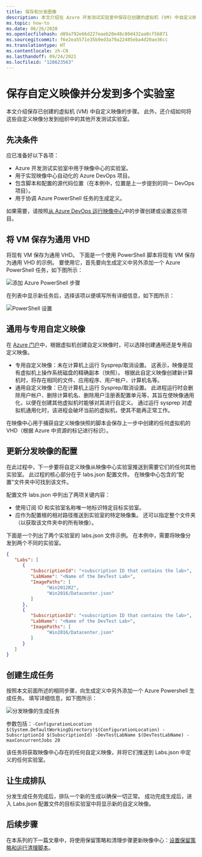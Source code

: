 ```yaml
---
title: 保存和分发图像
description: 本文介绍在 Azure 开发测试实验室中保存已创建的虚拟机 (VM) 中自定义映像的步骤。
ms.topic: how-to
ms.date: 06/26/2020
ms.openlocfilehash: d89a792e66d227eaeb20e48c80d432aa0cf56871
ms.sourcegitcommit: f6e2ea5571e35b9ed3a79a22485eba4d20ae36cc
ms.translationtype: HT
ms.contentlocale: zh-CN
ms.lasthandoff: 09/24/2021
ms.locfileid: "128623563"
---
```

# <a name="save-custom-images-and-distribute-to-multiple-labs"></a>保存自定义映像并分发到多个实验室
本文介绍保存已创建的虚拟机 (VM) 中自定义映像的步骤。 此外，还介绍如何将这些自定义映像分发到组织中的其他开发测试实验室。

## <a name="prerequisites"></a>先决条件
应已准备好以下各项：

- Azure 开发测试实验室中用于映像中心的实验室。
- 用于实现映像中心自动化的 Azure DevOps 项目。
- 包含脚本和配置的源代码位置（在本例中，位置是上一步提到的同一 DevOps 项目）。
- 用于协调 Azure PowerShell 任务的生成定义。

如果需要，请按照[从 Azure DevOps 运行映像中心](image-factory-set-up-devops-lab.md)中的步骤创建或设置这些项目。 

## <a name="save-vms-as-generalized-vhds"></a>将 VM 保存为通用 VHD
将现有 VM 保存为通用 VHD。  下面是一个使用 PowerShell 脚本将现有 VM 保存为通用 VHD 的示例。 要使用它，首先要向生成定义中另外添加一个 Azure PowerShell 任务，如下图所示：

![添加 Azure PowerShell 步骤](./media/save-distribute-custom-images/powershell-step.png)

在列表中显示新任务后，选择该项以便填写所有详细信息，如下图所示： 

![PowerShell 设置](./media/save-distribute-custom-images/powershell-settings.png)


## <a name="generalized-vs-specialized-custom-images"></a>通用与专用自定义映像
在 [Azure 门户](https://portal.azure.com)中，根据虚拟机创建自定义映像时，可以选择创建通用还是专用自定义映像。

- 专用自定义映像：未在计算机上运行 Sysprep/取消设置。 这表示，映像是现有虚拟机上操作系统磁盘的精确副本（快照）。  根据此自定义映像创建新计算机时，将存在相同的文件、应用程序、用户帐户、计算机名等。
- 通用自定义映像：已在计算机上运行 Sysprep/取消设置。  此进程运行时会删除用户帐户、删除计算机名、删除用户注册表配置单元等，其旨在使映像通用化，以便在创建其他虚拟机时能够对其进行自定义。  通过运行 sysprep 对虚拟机通用化时，该进程会破坏当前的虚拟机，使其不能再正常工作。

在映像中心用于捕获自定义映像快照的脚本会保存上一步中创建的任何虚拟机的 VHD（根据 Azure 中资源的标记进行标识）。

## <a name="update-configuration-for-distributing-images"></a>更新分发映像的配置
在此过程中，下一步要将自定义映像从映像中心实验室推送到需要它们的任何其他实验室。 此过程的核心部分在于 labs.json 配置文件。 在映像中心包含的“配置”文件夹中可找到该文件。

配置文件 labs.json 中列出了两项关键内容：

- 使用订阅 ID 和实验室名称唯一地标识特定目标实验室。
- 应作为配置根的相对路径推送到实验室的特定映像集。 还可以指定整个文件夹（以获取该文件夹中的所有映像）。

下面是一个列出了两个实验室的 labs.json 文件示例。 在本例中，需要将映像分发到两个不同的实验室。

```json
{
   "Labs": [
      {
         "SubscriptionId": "<subscription ID that contains the lab>",
         "LabName": "<Name of the DevTest Lab>",
         "ImagePaths": [
               "Win2012R2",
               "Win2016/Datacenter.json"
         ]
      },
      {
         "SubscriptionId": "<subscription ID that contains the lab>",
         "LabName": "<Name of the DevTest Lab>",
         "ImagePaths": [
               "Win2016/Datacenter.json"
         ]
      }
   ]
}
```

## <a name="create-a-build-task"></a>创建生成任务
按照本文前面所述的相同步骤，向生成定义中另外添加一个 Azure Powershell 生成任务。 填写详细信息，如下图所示： 

![分发映像的生成任务](./media/save-distribute-custom-images/second-build-task-powershell.png)

参数包括：`-ConfigurationLocation $(System.DefaultWorkingDirectory)$(ConfigurationLocation) -SubscriptionId $(SubscriptionId) -DevTestLabName $(DevTestLabName) -maxConcurrentJobs 20`

该任务将获取映像中心存在的任何自定义映像，并将它们推送到 Labs.json 中定义的任何实验室。

## <a name="queue-the-build"></a>让生成排队
分发生成任务完成后，排队一个新的生成以确保一切正常。 成功完成生成后，进入 Labs.json 配置文件的目标实验室中将显示新的自定义映像。

## <a name="next-steps"></a>后续步骤
在本系列的下一篇文章中，将使用保留策略和清理步骤更新映像中心：[设置保留策略和运行清理脚本](image-factory-set-retention-policy-cleanup.md)。

